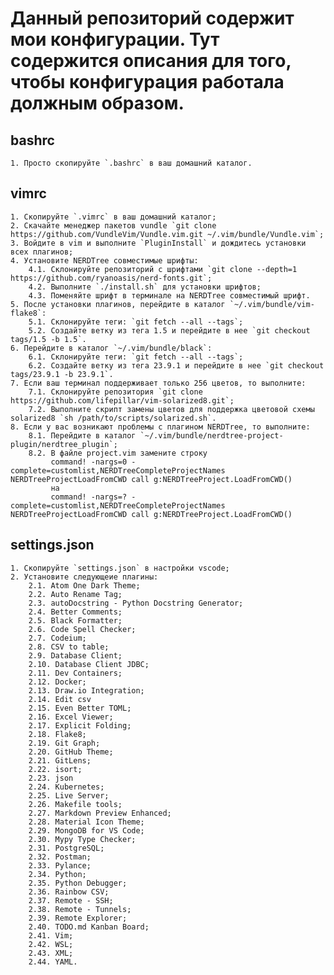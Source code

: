 # Данный репозиторий содержит мои конфигурации. Тут содержится описания для того, чтобы конфигурация работала должным образом.

## bashrc
    1. Просто скопируйте `.bashrc` в ваш домашний каталог.

## vimrc
    1. Скопируйте `.vimrc` в ваш домашний каталог;
    2. Скачайте менеджер пакетов vundle `git clone https://github.com/VundleVim/Vundle.vim.git ~/.vim/bundle/Vundle.vim`;
    3. Войдите в vim и выполните `PluginInstall` и дождитесь установки всех плагинов;
    4. Установите NERDTree совместимые шрифты:
        4.1. Склонируйте репозиторий с шрифтами `git clone --depth=1 https://github.com/ryanoasis/nerd-fonts.git`;
        4.2. Выполните `./install.sh` для установки шрифтов;
        4.3. Поменяйте шрифт в терминале на NERDTree совместимый шрифт.
    5. После установки плагинов, перейдите в каталог `~/.vim/bundle/vim-flake8`:
        5.1. Склонируйте теги: `git fetch --all --tags`;
        5.2. Создайте ветку из тега 1.5 и перейдите в нее `git checkout tags/1.5 -b 1.5`.
    6. Перейдите в каталог `~/.vim/bundle/black`:
        6.1. Склонируйте теги: `git fetch --all --tags`;
        6.2. Создайте ветку из тега 23.9.1 и перейдите в нее `git checkout tags/23.9.1 -b 23.9.1`.
    7. Если ваш терминал поддерживает только 256 цветов, то выполните:
        7.1. Склонируйте репозитория `git clone https://github.com/lifepillar/vim-solarized8.git`;
        7.2. Выполните скрипт замены цветов для поддержка цветовой схемы solarized8 `sh /path/to/scripts/solarized.sh`.
    8. Если у вас возникают проблемы с плагином NERDTree, то выполните:
        8.1. Перейдите в каталог `~/.vim/bundle/nerdtree-project-plugin/nerdtree_plugin`;
        8.2. В файле project.vim замените строку 
             command! -nargs=0 -complete=customlist,NERDTreeCompleteProjectNames NERDTreeProjectLoadFromCWD call g:NERDTreeProject.LoadFromCWD()
             на 
             command! -nargs=? -complete=customlist,NERDTreeCompleteProjectNames NERDTreeProjectLoadFromCWD call g:NERDTreeProject.LoadFromCWD()

## settings.json
    1. Скопируйте `settings.json` в настройки vscode;
    2. Установите следующеие плагины:
        2.1. Atom One Dark Theme;
        2.2. Auto Rename Tag;
        2.3. autoDocstring - Python Docstring Generator;
        2.4. Better Comments;
        2.5. Black Formatter;
        2.6. Code Spell Checker;
        2.7. Codeium;
        2.8. CSV to table;
        2.9. Database Client;
        2.10. Database Client JDBC;
        2.11. Dev Containers;
        2.12. Docker;
        2.13. Draw.io Integration;
        2.14. Edit csv
        2.15. Even Better TOML;
        2.16. Excel Viewer;
        2.17. Explicit Folding;
        2.18. Flake8;
        2.19. Git Graph;
        2.20. GitHub Theme;
        2.21. GitLens;
        2.22. isort;
        2.23. json
        2.24. Kubernetes;
        2.25. Live Server;
        2.26. Makefile tools;
        2.27. Markdown Preview Enhanced;
        2.28. Material Icon Theme;
        2.29. MongoDB for VS Code;
        2.30. Mypy Type Checker;
        2.31. PostgreSQL;
        2.32. Postman;
        2.33. Pylance;
        2.34. Python;
        2.35. Python Debugger;
        2.36. Rainbow CSV;
        2.37. Remote - SSH;
        2.38. Remote - Tunnels;
        2.39. Remote Explorer;
        2.40. TODO.md Kanban Board;
        2.41. Vim;
        2.42. WSL;
        2.43. XML;
        2.44. YAML.
